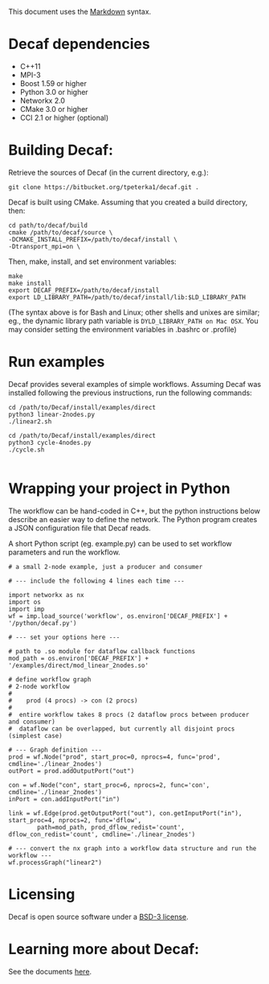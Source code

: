 This document uses the [Markdown](http://daringfireball.net/projects/markdown/) syntax.

# Decaf dependencies

- C++11
- MPI-3
- Boost 1.59 or higher
- Python 3.0 or higher
- Networkx 2.0
- CMake 3.0 or higher
- CCI 2.1 or higher (optional)



# Building Decaf:

Retrieve the sources of Decaf (in the current directory, e.g.):
```
git clone https://bitbucket.org/tpeterka1/decaf.git .
```

Decaf is built using CMake. Assuming that you created a build directory, then:
```
cd path/to/decaf/build
cmake /path/to/decaf/source \
-DCMAKE_INSTALL_PREFIX=/path/to/decaf/install \
-Dtransport_mpi=on \
```

Then, make, install, and set environment variables:
```
make
make install
export DECAF_PREFIX=/path/to/decaf/install
export LD_LIBRARY_PATH=/path/to/decaf/install/lib:$LD_LIBRARY_PATH
```
(The syntax above is for Bash and Linux; other shells and unixes are similar;
eg., the dynamic library path variable is ```DYLD_LIBRARY_PATH on Mac OSX```.
You may consider setting the environment variables in .bashrc or .profile)

# Run examples

Decaf provides several examples of simple workflows. Assuming Decaf was installed following the previous instructions, run the following commands:
```
cd /path/to/Decaf/install/examples/direct
python3 linear-2nodes.py
./linear2.sh

cd /path/to/Decaf/install/examples/direct
python3 cycle-4nodes.py
./cycle.sh


```

# Wrapping your project in Python

The workflow can be hand-coded in C++, but the python instructions below
describe an easier way to define the network. The Python program creates a JSON
configuration file that Decaf reads.

A short Python script (eg. example.py) can be used to set workflow parameters and run the workflow.
```{python}
# a small 2-node example, just a producer and consumer

# --- include the following 4 lines each time ---

import networkx as nx
import os
import imp
wf = imp.load_source('workflow', os.environ['DECAF_PREFIX'] + '/python/decaf.py')

# --- set your options here ---

# path to .so module for dataflow callback functions
mod_path = os.environ['DECAF_PREFIX'] + '/examples/direct/mod_linear_2nodes.so'

# define workflow graph
# 2-node workflow
#
#    prod (4 procs) -> con (2 procs)
#
#  entire workflow takes 8 procs (2 dataflow procs between producer and consumer)
#  dataflow can be overlapped, but currently all disjoint procs (simplest case)

# --- Graph definition ---
prod = wf.Node("prod", start_proc=0, nprocs=4, func='prod', cmdline='./linear_2nodes')
outPort = prod.addOutputPort("out")

con = wf.Node("con", start_proc=6, nprocs=2, func='con', cmdline='./linear_2nodes')
inPort = con.addInputPort("in")

link = wf.Edge(prod.getOutputPort("out"), con.getInputPort("in"), start_proc=4, nprocs=2, func='dflow',
        path=mod_path, prod_dflow_redist='count', dflow_con_redist='count', cmdline='./linear_2nodes')

# --- convert the nx graph into a workflow data structure and run the workflow ---
wf.processGraph("linear2")
```
# Licensing

Decaf is open source software under a [BSD-3 license](https://github.com/tpeterka/decaf/blob/master/COPYING).

# Learning more about Decaf:

See the documents [here](https://tpeterka.github.io/decaf/).

